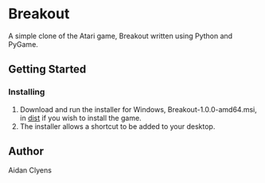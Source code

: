 # Breakout
A simple clone of the Atari game, Breakout written using Python and PyGame.

## Getting Started
### Installing
1. Download and run the installer for Windows, Breakout-1.0.0-amd64.msi, in [dist](./dist) if you wish to install the game.
2. The installer allows a shortcut to be added to your desktop.

## Author
Aidan Clyens
